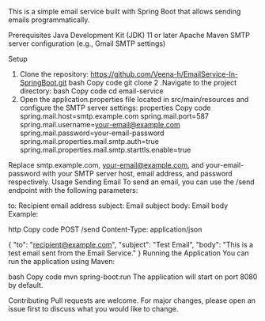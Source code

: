 This is a simple email service built with Spring Boot that allows sending emails programmatically.

Prerequisites
Java Development Kit (JDK) 11 or later
Apache Maven
SMTP server configuration (e.g., Gmail SMTP settings)

Setup
1. Clone the repository: https://github.com/Veena-h/EmailService-In-SpringBoot.git
bash
Copy code
git clone <repository-url>
2 .Navigate to the project directory:
bash
Copy code
cd email-service
3. Open the application.properties file located in src/main/resources and configure the SMTP server settings:
properties
Copy code
spring.mail.host=smtp.example.com
spring.mail.port=587
spring.mail.username=your-email@example.com
spring.mail.password=your-email-password
spring.mail.properties.mail.smtp.auth=true
spring.mail.properties.mail.smtp.starttls.enable=true

Replace smtp.example.com, your-email@example.com, and your-email-password with your SMTP server host, email address, and password respectively.
Usage
Sending Email
To send an email, you can use the /send endpoint with the following parameters:

to: Recipient email address
subject: Email subject
body: Email body
Example:

http
Copy code
POST /send
Content-Type: application/json

{
  "to": "recipient@example.com",
  "subject": "Test Email",
  "body": "This is a test email sent from the Email Service."
}
Running the Application
You can run the application using Maven:

bash
Copy code
mvn spring-boot:run
The application will start on port 8080 by default.

Contributing
Pull requests are welcome. For major changes, please open an issue first to discuss what you would like to change.
